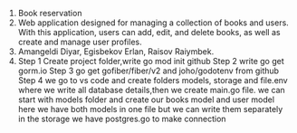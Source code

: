 1. Book reservation
2. Web application designed for managing a collection of books and users.
   With this application, users can add, edit, and delete books, as well as create and manage user profiles.
4. Amangeldi Diyar, Egisbekov Erlan, Raisov Raiymbek.
5. Step 1 Create project folder,write go mod init github
   Step 2 write go get gorm.io
   Step 3 go get gofiber/fiber/v2 and joho/godotenv from github
   Step 4 we go to vs code and create folders models, storage and file.env
   where we write all database details,then we create main.go file. we can start with models folder and create our books model and user model here we have both models in one file
   but we can write them separately in the storage we have postgres.go to make connection
        
